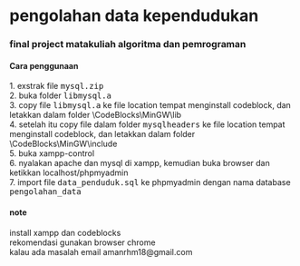 <h1>pengolahan data kependudukan</h1>
<h3>final project matakuliah algoritma dan pemrograman</h3>
<h4>Cara penggunaan</h4>
<p>
  1. exstrak file <kbd>mysql.zip</kbd><br>
  2. buka folder <kbd>libmysql.a</kbd> <br>
  3. copy file <kbd>libmysql.a</kbd> ke file location tempat menginstall codeblock, dan letakkan dalam folder \CodeBlocks\MinGW\lib<br>
  4. setelah itu copy file dalam folder <kbd>mysqlheaders</kbd> ke file location tempat menginstall codeblock, dan letakkan dalam folder        \CodeBlocks\MinGW\include <br>
  5. buka xampp-control<br>
  6. nyalakan apache dan mysql di xampp, kemudian buka browser dan ketikkan localhost/phpmyadmin<br>
  7. import file <kbd>data_penduduk.sql</kbd> ke phpmyadmin dengan nama database <kbd>pengolahan_data</kbd></p>

<h4>note</h4>
 <p> install xampp dan codeblocks<br>
  rekomendasi gunakan browser chrome <br>
  kalau ada masalah email amanrhm18@gmail.com </p>
